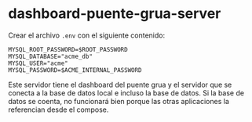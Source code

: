 # dashboard-puente-grua-server

Crear el archivo `.env` con el siguiente contenido:

```
MYSQL_ROOT_PASSWORD=$ROOT_PASSWORD
MYSQL_DATABASE="acme_db"
MYSQL_USER="acme"
MYSQL_PASSWORD=$ACME_INTERNAL_PASSWORD
```

Este servidor tiene el dashboard del puente grua y el servidor que se conecta a la base de datos local e incluso la base de datos. Si la base de datos se coenta, no funcionará bien porque las otras aplicaciones la referencian desde el compose.
